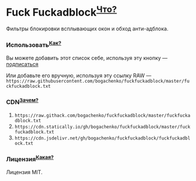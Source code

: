 # Fuck Fuckadblock<sup>[Что?](https://github.com/bogachenko/fuckfuckadblock/wiki/About-Fuck-Fuckadblock)</sup>

Фильтры блокировки всплывающих окон и обход анти-адблока.

### Использовать<sup>[Как?](https://github.com/bogachenko/fuckfuckadblock/wiki/Installation-instruction)</sup>

Вы можете добавить этот список себе, используя эту кнопку — [подписаться](https://subscribe.adblockplus.org/?location=https://raw.githubusercontent.com/bogachenko/fuckfuckadblock/master/fuckfuckadblock.txt&title=Fuck%20Fuckadblock)

Или добавьте его вручную, используя эту ссылку RAW — `https://raw.githubusercontent.com/bogachenko/fuckfuckadblock/master/fuckfuckadblock.txt`

### CDN<sup>[Зачем?](https://github.com/bogachenko/fuckfuckadblock/wiki/Mirror-lists)</sup>

1. `https://raw.githack.com/bogachenko/fuckfuckadblock/master/fuckfuckadblock.txt`
2. `https://cdn.statically.io/gh/bogachenko/fuckfuckadblock/master/fuckfuckadblock.txt`
3. `https://cdn.jsdelivr.net/gh/bogachenko/fuckfuckadblock/fuckfuckadblock.txt`

### Лицензия<sup>[Какая?](https://github.com/bogachenko/fuckfuckadblock/blob/master/LICENSE.md)</sup>

Лицензия MIT.